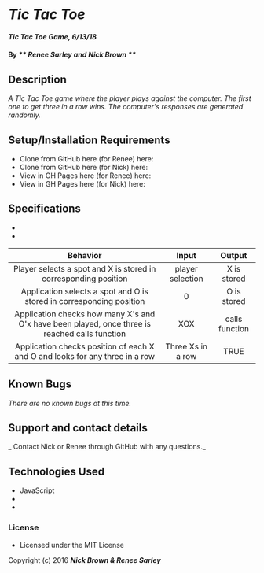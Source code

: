 # _Tic Tac Toe_

#### _Tic Tac Toe Game, 6/13/18_

#### By _** Renee Sarley and Nick Brown **_

## Description

_A Tic Tac Toe game where the player plays against the computer. The first one to get three in a row wins. The computer's responses are generated randomly._

## Setup/Installation Requirements

* Clone from GitHub here (for Renee) here:
* Clone from GitHub here (for Nick) here:
* View in GH Pages here (for Renee) here:
* View in GH Pages here (for Nick) here:

## Specifications

*
*

|Behavior  |     Input     | Output|
|:----------:|:-------------:|:------:|
| Player selects a spot and X is stored in corresponding position | player selection | X is stored |
| Application selects a spot and O is stored in corresponding position| 0  | O is stored|
| Application checks  how many X's and O'x have been played, once three is reached calls function | XOX | calls function|
| Application checks position of each X and O and looks for any three in a row | Three Xs in a row | TRUE |


## Known Bugs

_There are no known bugs at this time._

## Support and contact details

_ Contact Nick or Renee through GitHub with any questions._

## Technologies Used

* JavaScript
*
*

### License

* Licensed under the MIT License

Copyright (c) 2016 **_Nick Brown & Renee Sarley_**

